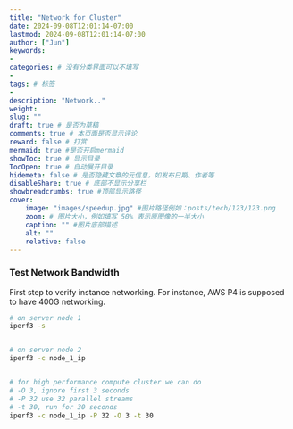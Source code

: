 ```yaml
---
title: "Network for Cluster"
date: 2024-09-08T12:01:14-07:00
lastmod: 2024-09-08T12:01:14-07:00
author: ["Jun"]
keywords: 
- 
categories: # 没有分类界面可以不填写
- 
tags: # 标签
- 
description: "Network.."
weight:
slug: ""
draft: true # 是否为草稿
comments: true # 本页面是否显示评论
reward: false # 打赏
mermaid: true #是否开启mermaid
showToc: true # 显示目录
TocOpen: true # 自动展开目录
hidemeta: false # 是否隐藏文章的元信息，如发布日期、作者等
disableShare: true # 底部不显示分享栏
showbreadcrumbs: true #顶部显示路径
cover:
    image: "images/speedup.jpg" #图片路径例如：posts/tech/123/123.png
    zoom: # 图片大小，例如填写 50% 表示原图像的一半大小
    caption: "" #图片底部描述
    alt: ""
    relative: false
---
```




### Test Network Bandwidth
First step to verify instance networking. For instance, AWS P4 is supposed to have 400G networking. 

```bash
# on server node 1
iperf3 -s


# on server node 2
iperf3 -c node_1_ip


# for high performance compute cluster we can do
# -O 3, ignore first 3 seconds
# -P 32 use 32 parallel streams
# -t 30, run for 30 seconds
iperf3 -c node_1_ip -P 32 -O 3 -t 30

```